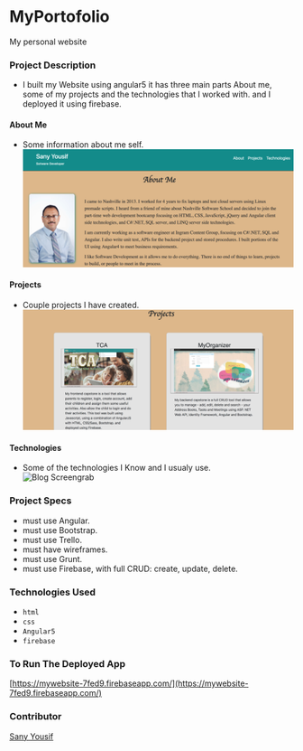 # MyPortofolio 
My personal website 

### Project Description 
- I built my Website using angular5 it has three main parts About me, some of my projects and the technologies that I worked with. and I deployed it using firebase.  

#### About Me
- Some information about me self. 
![Blog Screengrab](https://github.com/Sanyyouisf/MyPortofolio/blob/ReadMe/src/assets/ReadMe/AboutReadMe.jpg)

#### Projects
- Couple projects I have created.  
![Blog Screengrab](https://github.com/Sanyyouisf/MyPortofolio/blob/ReadMe/src/assets/ReadMe/ProjectsReadMe.jpg)

#### Technologies
- Some of the technologies I Know and I usualy use.  
![Blog Screengrab](hhttps://github.com/Sanyyouisf/MyPortofolio/blob/ReadMe/src/assets/ReadMe/TechnologiesReadMe.jpg)

### Project Specs
- must use Angular.
- must use Bootstrap.
- must use Trello.
- must have wireframes.
- must use Grunt.
- must use Firebase, with full CRUD: create, update, delete.


### Technologies Used
- `html`
- `css` 
- `Angular5`
- `firebase`


### To Run The Deployed App
[https://mywebsite-7fed9.firebaseapp.com/](https://mywebsite-7fed9.firebaseapp.com/)


### Contributor
[Sany Yousif](https://github.com/Sanyyouisf)
